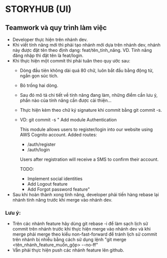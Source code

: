 # STORYHUB (UI)
## Teamwork và quy trình làm việc
- Developer thực hiện trên nhánh dev.
- Khi viết tính năng mới thì phải tạo nhánh mới dựa trên nhánh dev, nhánh này được đặt tên theo định dạng: feat/tên_tính_năng. VD. Tính năng đăng nhập thì đặt tên là feat/login.
- Khi thực hiện một commit thì phải tuân theo quy ước sau:
  - Dòng đầu tiên không dài quá 80 chữ, luôn bắt đầu bằng động từ, ngắn gọn súc tích.
  - Bỏ trống hai dòng.
  - Sau đó mô tả chi tiết về tính năng đang làm, những điểm cần lưu ý, phần nào của tính năng cần được cải thiện...
  - Thực hiện kèm theo chữ ký signature khi commit bằng git commit -s.
  - VD: git commit -s "
    Add module Authentication
   
      
    This module allows users to register/login into our website using
    AWS Cognito account. Added routes:
      
    * /auth/register
    * /auth/login
      
    Users after registration will receive a SMS to confirm their account.
      
    TODO:
      
    * Implement social identities
    * Add Logout feature
    * Add Forgot password feature"
- Sau khi hoàn thành xong tính năng, developer phải tiến hàng rebase lại nhánh tính năng trước khi merge vào nhánh dev.
### Lưu ý: 
- Trên các nhánh feature hãy dùng git rebase -i để làm sạch lịch sử commit trên nhánh trước khi thực hiện merge vào nhánh dev và khi merge phải merge theo kiểu non-fast-forward để tránh lịch sử commit trên nhánh bị nhiễu bằng cách sử dụng lệnh "git merge <tên_nhánh_feature_muốn_gộp> --no-ff"
- Vẫn phải thực hiện push các nhánh feature lên github.
